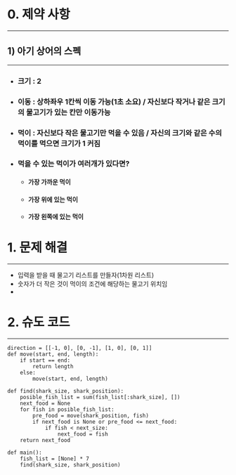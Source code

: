 # 0. 제약 사항
---
## 1) 아기 상어의 스펙
---
- ### 크기 : 2
- ### 이동 : 상하좌우 1칸씩 이동 가능(1초 소요) / 자신보다 작거나 같은 크기의 물고기가 있는 칸만 이동가능
- ### 먹이 : 자신보다 작은 물고기만 먹을 수 있음 / 자신의 크기와 같은 수의 먹이를 먹으면 크기가 1 커짐
- ### 먹을 수 있는 먹이가 여러개가 있다면?
	- #### 가장 가까운 먹이
	- #### 가장 위에 있는 먹이
	- #### 가장 왼쪽에 있는 먹이
# 1. 문제 해결
---
- 입력을 받을 때 물고기 리스트를 만들자(1차원 리스트)
- 숫자가 더 작은 것이 먹이의 조건에 해당하는 물고기 위치임
- 
# 2. 슈도 코드
---
``` Pseudocode
direction = [[-1, 0], [0, -1], [1, 0], [0, 1]]
def move(start, end, length):
	if start == end:
		return length
	else:
		move(start, end, length)

def find(shark_size, shark_position):
	posible_fish_list = sum(fish_list[:shark_size], [])
	next_food = None
	for fish in posible_fish_list:
		pre_food = move(shark_position, fish)
		if next_food is None or pre_food <= next_food:
			if fish < next_size:
				next_food = fish
	return next_food

def main():
	fish_list = [None] * 7
	find(shark_size, shark_position)
```